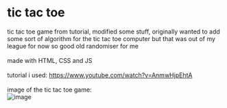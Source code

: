 # tic tac toe
tic tac toe game from tutorial, modified some stuff, originally wanted to add some sort of algorithm for the tic tac toe computer but that was out of my league for now so good old randomiser for me
<br>
<br>
made with HTML, CSS and JS
<br>
<br>
tutorial i used:
https://www.youtube.com/watch?v=AnmwHjpEhtA
<br>
<br>
image of the tic tac toe game:
<br>
![image](https://github.com/Postigic/code-dump-lmao/assets/143212308/b042db14-8b09-4b24-a1a8-b5894b36aabd)

